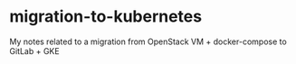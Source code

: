 # migration-to-kubernetes
My notes related to a migration from OpenStack VM + docker-compose to GitLab + GKE
